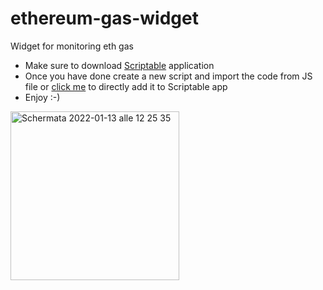 # ethereum-gas-widget

Widget for monitoring eth gas
- Make sure to download [Scriptable](https://scriptable.app/) application
- Once you have done create a new script and import the code from JS file or [click me](https://open.scriptable.app/run/%5BPUBLIC%5DETH%20GAS) to directly add it to Scriptable app
- Enjoy :-)

<img width="270" alt="Schermata 2022-01-13 alle 12 25 35" src="https://user-images.githubusercontent.com/36080867/149321838-e1b833d1-1697-4318-9aab-67c7bd83dcbd.png">
